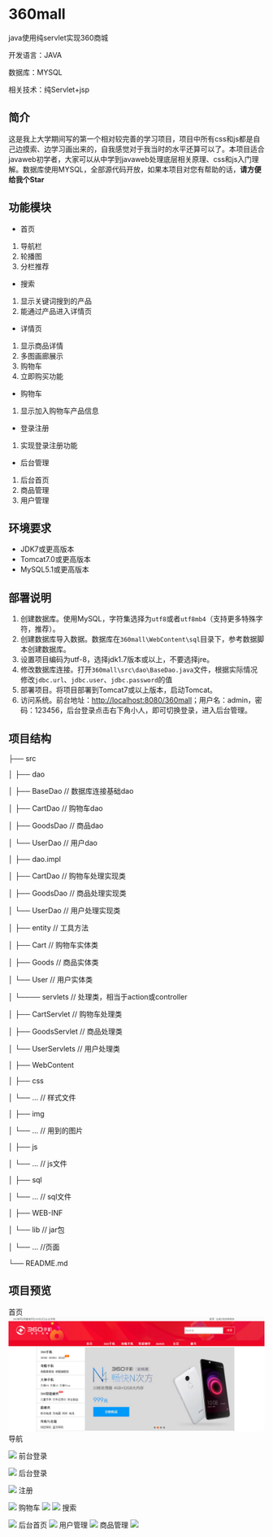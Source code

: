 # 360mall
java使用纯servlet实现360商城

开发语言：JAVA

数据库：MYSQL

相关技术：纯Servlet+jsp

## 简介
这是我上大学期间写的第一个相对较完善的学习项目，项目中所有css和js都是自己边摸索、边学习画出来的，自我感觉对于我当时的水平还算可以了。本项目适合javaweb初学者，大家可以从中学到javaweb处理底层相关原理、css和js入门理解。数据库使用MYSQL，全部源代码开放，如果本项目对您有帮助的话，**请方便给我个Star**

## 功能模块
- 首页
1. 导航栏
2. 轮播图
3. 分栏推荐

- 搜索
1. 显示关键词搜到的产品
2. 能通过产品进入详情页

- 详情页
1. 显示商品详情
2. 多图画廊展示
3. 购物车
4. 立即购买功能

- 购物车
1. 显示加入购物车产品信息

- 登录注册
1. 实现登录注册功能

- 后台管理
1. 后台首页
2. 商品管理
3. 用户管理

## 环境要求

- JDK7或更高版本
- Tomcat7.0或更高版本
- MySQL5.1或更高版本

## 部署说明

1. 创建数据库。使用MySQL，字符集选择为`utf8`或者`utf8mb4`（支持更多特殊字符，推荐）。
2. 创建数据库导入数据。数据库在`360mall\WebContent\sql`目录下，参考数据脚本创建数据库。
3. 设置项目编码为utf-8，选择jdk1.7版本或以上，不要选择jre。
4. 修改数据库连接。打开`360mall\src\dao\BaseDao.java`文件，根据实际情况修改`jdbc.url`、`jdbc.user`、`jdbc.password`的值
5. 部署项目。将项目部署到Tomcat7或以上版本，启动Tomcat。
6. 访问系统。前台地址：[http://localhost:8080/360mall](http://localhost:8080/360mall)；用户名：admin，密码：123456，后台登录点击右下角小人，即可切换登录，进入后台管理。

## 项目结构
├── src

│   ├── dao

│       ├── BaseDao                         // 数据库连接基础dao

│       ├── CartDao                         // 购物车dao

│       ├── GoodsDao                        // 商品dao
 
│       └── UserDao                         // 用户dao

│   ├── dao.impl    

│       ├── CartDao                         // 购物车处理实现类

│       ├── GoodsDao                        // 商品处理实现类

│       └── UserDao                         // 用户处理实现类

│   ├── entity                              // 工具方法

│       ├── Cart                            // 购物车实体类

│       ├── Goods                           // 商品实体类

│       └── User                            // 用户实体类

│   └──── servlets                          // 处理类，相当于action或controller

│       ├── CartServlet                     // 购物车处理类

│       ├── GoodsServlet                    // 商品处理类

│       └── UserServlets                    // 用户处理类

│
├── WebContent

│   ├── css

│       └── ...                                   // 样式文件
           
│   ├── img

│       └── ...			     // 用到的图片

│   ├── js

│       └── ...			      // js文件

│   ├── sql				

│       └── ...			      // sql文件

│   ├── WEB-INF   

│       └── lib			      // jar包

│   └── ...                                       //页面

└── README.md

## 项目预览
首页
![](https://github.com/allanzhuo/study/blob/master/img/%E9%A6%96%E9%A1%B5.png?raw=true)
导航

![](./_image/212.png)
前台登录

![](./_image/213.png)
后台登录

![](./_image/218.png)
注册

![](./_image/214.png)
购物车
![](./_image/216.png)
![](./_image/215.png)
搜索

![](./_image/217.png)
后台首页
![](./_image/219.png)
用户管理
![](./_image/220.png)
商品管理
![](./_image/221.png)
